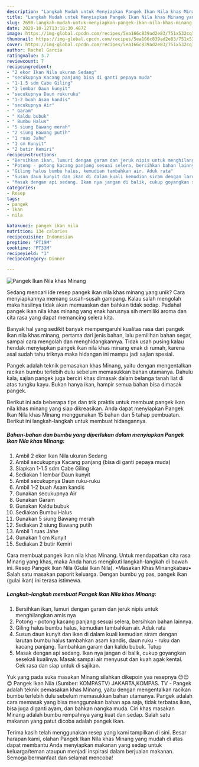 ```yaml
---
description: "Langkah Mudah untuk Menyiapkan Pangek Ikan Nila khas Minang yang Sempurna"
title: "Langkah Mudah untuk Menyiapkan Pangek Ikan Nila khas Minang yang Sempurna"
slug: 2690-langkah-mudah-untuk-menyiapkan-pangek-ikan-nila-khas-minang-yang-sempurna
date: 2020-10-12T13:18:30.487Z
image: https://img-global.cpcdn.com/recipes/5ea166c839ad2e83/751x532cq70/pangek-ikan-nila-khas-minang-foto-resep-utama.jpg
thumbnail: https://img-global.cpcdn.com/recipes/5ea166c839ad2e83/751x532cq70/pangek-ikan-nila-khas-minang-foto-resep-utama.jpg
cover: https://img-global.cpcdn.com/recipes/5ea166c839ad2e83/751x532cq70/pangek-ikan-nila-khas-minang-foto-resep-utama.jpg
author: Rachel Garcia
ratingvalue: 3.7
reviewcount: 7
recipeingredient:
- "2 ekor Ikan Nila ukuran Sedang"
- "secukupnya Kacang panjang bisa di ganti pepaya muda"
- "1-1.5 sdm Cabe Giling"
- "1 lembar Daun kunyit"
- "secukupnya Daun rukuruku"
- "1-2 buah Asam kandis"
- "secukupnya Air"
- " Garam"
- " Kaldu bubuk"
- " Bumbu Halus"
- "5 siung Bawang merah"
- "2 siung Bawang putih"
- "1 ruas Jahe"
- "1 cm Kunyit"
- "2 butir Kemiri"
recipeinstructions:
- "Bersihkan ikan, lumuri dengan garam dan jeruk nipis untuk menghilangkan amis nya"
- "Potong - potong kacang panjang sesuai selera, bersihkan bahan lainnya."
- "Giling halus bumbu halus, kemudian tambahkan air. Aduk rata"
- "Susun daun kunyit dan ikan di dalam kuali kemudian siram dengan larutan bumbu halus tambahkan asam kandis, daun ruku - ruku dan kacang panjang. Tambahkan garam dan kaldu bubuk. Tutup"
- "Masak dengan api sedang. Ikan nya jangan di balik, cukup goyangkan sesekali kualinya. Masak sampai air menyusut dan kuah agak kental. Cek rasa dan siap untuk di sajikan."
categories:
- Resep
tags:
- pangek
- ikan
- nila

katakunci: pangek ikan nila 
nutrition: 134 calories
recipecuisine: Indonesian
preptime: "PT19M"
cooktime: "PT33M"
recipeyield: "1"
recipecategory: Dinner

---
```



![Pangek Ikan Nila khas Minang](https://img-global.cpcdn.com/recipes/5ea166c839ad2e83/751x532cq70/pangek-ikan-nila-khas-minang-foto-resep-utama.jpg)

Sedang mencari ide resep pangek ikan nila khas minang yang unik? Cara menyiapkannya memang susah-susah gampang. Kalau salah mengolah maka hasilnya tidak akan memuaskan dan bahkan tidak sedap. Padahal pangek ikan nila khas minang yang enak harusnya sih memiliki aroma dan cita rasa yang dapat memancing selera kita.

Banyak hal yang sedikit banyak mempengaruhi kualitas rasa dari pangek ikan nila khas minang, pertama dari jenis bahan, lalu pemilihan bahan segar, sampai cara mengolah dan menghidangkannya. Tidak usah pusing kalau hendak menyiapkan pangek ikan nila khas minang enak di rumah, karena asal sudah tahu triknya maka hidangan ini mampu jadi sajian spesial.

Pangek adalah teknik pemasakan khas Minang, yaitu dengan mengentalkan racikan bumbu terlebih dulu sebelum memasukkan bahan utamanya. Dahulu kala, sajian pangek juga berciri khas dimasak dalam belanga tanah liat di atas tungku kayu. Bukan hanya ikan, hampir semua bahan bisa dimasak pangek.


Berikut ini ada beberapa tips dan trik praktis untuk membuat pangek ikan nila khas minang yang siap dikreasikan. Anda dapat menyiapkan Pangek Ikan Nila khas Minang menggunakan 15 bahan dan 5 tahap pembuatan. Berikut ini langkah-langkah untuk membuat hidangannya.

<!--inarticleads1-->

##### Bahan-bahan dan bumbu yang diperlukan dalam menyiapkan Pangek Ikan Nila khas Minang:

1. Ambil 2 ekor Ikan Nila ukuran Sedang
1. Ambil secukupnya Kacang panjang (bisa di ganti pepaya muda)
1. Siapkan 1-1.5 sdm Cabe Giling
1. Sediakan 1 lembar Daun kunyit
1. Ambil secukupnya Daun ruku-ruku
1. Ambil 1-2 buah Asam kandis
1. Gunakan secukupnya Air
1. Gunakan  Garam
1. Gunakan  Kaldu bubuk
1. Sediakan  Bumbu Halus
1. Gunakan 5 siung Bawang merah
1. Sediakan 2 siung Bawang putih
1. Ambil 1 ruas Jahe
1. Gunakan 1 cm Kunyit
1. Sediakan 2 butir Kemiri


Cara membuat pangek ikan nila khas Minang. Untuk mendapatkan cita rasa Minang yang khas, maka Anda harus mengikuti langkah-langkah di bawah ini. Resep Pangek Ikan Nila (Gulai Ikan Nila). •Masakan Khas Minangkabau• Salah satu masakan paporit keluarga. Dengan bumbu yg pas, pangek ikan (gulai ikan) ini terasa istimewa. 

<!--inarticleads2-->

##### Langkah-langkah membuat Pangek Ikan Nila khas Minang:

1. Bersihkan ikan, lumuri dengan garam dan jeruk nipis untuk menghilangkan amis nya
1. Potong - potong kacang panjang sesuai selera, bersihkan bahan lainnya.
1. Giling halus bumbu halus, kemudian tambahkan air. Aduk rata
1. Susun daun kunyit dan ikan di dalam kuali kemudian siram dengan larutan bumbu halus tambahkan asam kandis, daun ruku - ruku dan kacang panjang. Tambahkan garam dan kaldu bubuk. Tutup
1. Masak dengan api sedang. Ikan nya jangan di balik, cukup goyangkan sesekali kualinya. Masak sampai air menyusut dan kuah agak kental. Cek rasa dan siap untuk di sajikan.


Yuk yang pada suka masakan Minang silahkan dikepoin yaa resepnya 😊😊😊 Pangek Ikan Nila (Sumber: KOMPASTV) JAKARTA,KOMPAS. TV - Pangek adalah teknik pemasakan khas Minang, yaitu dengan mengentalkan racikan bumbu terlebih dulu sebelum memasukkan bahan utamanya. Pangek adalah cara memasak yang bisa menggunakan bahan apa saja, tidak terbatas ikan, bisa juga diganti ayam, dan bahkan nangka muda. Ciri khas masakan Minang adalah bumbu rempahnya yang kuat dan sedap. Salah satu makanan yang patut dicoba adalah pangek ikan. 

Terima kasih telah menggunakan resep yang kami tampilkan di sini. Besar harapan kami, olahan Pangek Ikan Nila khas Minang yang mudah di atas dapat membantu Anda menyiapkan makanan yang sedap untuk keluarga/teman ataupun menjadi inspirasi dalam berjualan makanan. Semoga bermanfaat dan selamat mencoba!
